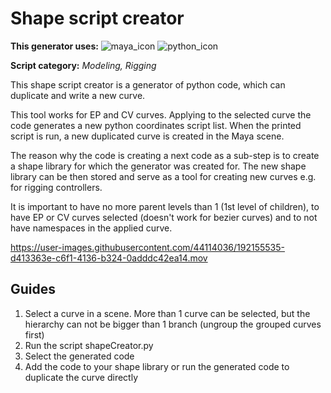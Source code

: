 # Shape script creator

**This generator uses:** ![maya_icon](https://user-images.githubusercontent.com/44114036/192157730-b543643b-b461-447d-9779-70ba59b347d5.png)
![python_icon](https://user-images.githubusercontent.com/44114036/192157734-130bc0eb-741e-4805-9f56-1a00bc179fc3.png)


**Script category:** *Modeling, Rigging*

This shape script creator is a generator of python code, which can duplicate and write a new curve.

This tool works for EP and CV curves. Applying to the selected curve the code generates a new python coordinates script list. When the printed script is run, a new duplicated curve is created in the Maya scene.

The reason why the code is creating a next code as a sub-step is to create a shape library for which the generator was created for. The new shape library can be then stored and serve as a tool for creating new curves e.g. for rigging controllers.

It is important to have no more parent levels than 1 (1st level of children), to have EP or CV curves selected (doesn't work for bezier curves) and to not have namespaces in the applied curve.

https://user-images.githubusercontent.com/44114036/192155535-d413363e-c6f1-4136-b324-0adddc42ea14.mov

## Guides

1. Select a curve in a scene. More than 1 curve can be selected, but the hierarchy can not be bigger than 1 branch (ungroup the grouped curves first)
2. Run the script shapeCreator.py
3. Select the generated code
4. Add the code to your shape library or run the generated code to duplicate the curve directly



